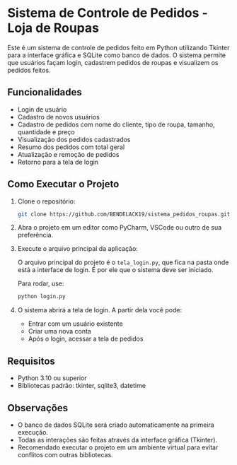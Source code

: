 # Sistema de Controle de Pedidos - Loja de Roupas

Este é um sistema de controle de pedidos feito em Python utilizando Tkinter para a interface gráfica e SQLite como banco de dados. O sistema permite que usuários façam login, cadastrem pedidos de roupas e visualizem os pedidos feitos.

## Funcionalidades

- Login de usuário
- Cadastro de novos usuários
- Cadastro de pedidos com nome do cliente, tipo de roupa, tamanho, quantidade e preço
- Visualização dos pedidos cadastrados
- Resumo dos pedidos com total geral
- Atualização e remoção de pedidos
- Retorno para a tela de login

## Como Executar o Projeto

1. Clone o repositório:
   ```bash
   git clone https://github.com/BENDELACK19/sistema_pedidos_roupas.git
   ```

2. Abra o projeto em um editor como PyCharm, VSCode ou outro de sua preferência.

3. Execute o arquivo principal da aplicação:

   O arquivo principal do projeto é o `tela_login.py`, que fica na pasta onde está a interface de login. É por ele que o sistema deve ser iniciado.

   Para rodar, use:
   ```bash
   python login.py
   ```

4. O sistema abrirá a tela de login. A partir dela você pode:
   - Entrar com um usuário existente
   - Criar uma nova conta
   - Após o login, acessar a tela de pedidos



## Requisitos

- Python 3.10 ou superior
- Bibliotecas padrão: tkinter, sqlite3, datetime

## Observações

- O banco de dados SQLite será criado automaticamente na primeira execução.
- Todas as interações são feitas através da interface gráfica (Tkinter).
- Recomendado executar o projeto em um ambiente virtual para evitar conflitos com outras bibliotecas.
